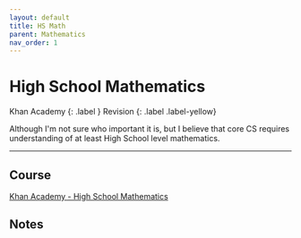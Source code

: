 ```yaml
---
layout: default
title: HS Math
parent: Mathematics
nav_order: 1
---
```


# High School Mathematics

Khan Academy
{: .label }
Revision
{: .label .label-yellow}

Although I'm not sure who important it is, but I believe that core CS requires understanding of at least High School level mathematics. 
<!-- {: .fs-6.fw-300} -->

---

## Course

[Khan Academy - High School Mathematics](https://www.khanacademy.org/math/high-school-math)

## Notes

